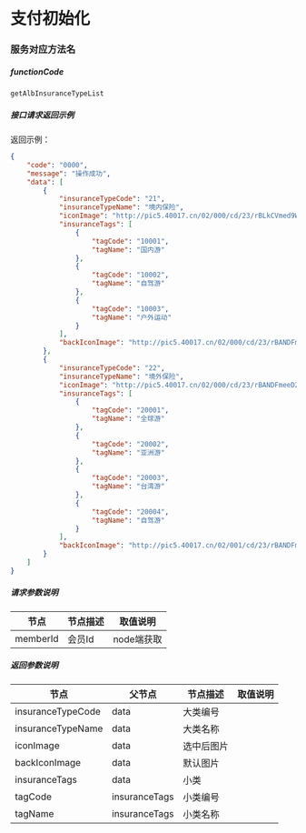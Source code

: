 # 支付初始化

### 服务对应方法名
##### functionCode
 `getAlbInsuranceTypeList`

##### 接口请求返回示例
返回示例：
```json
{
    "code": "0000",
    "message": "操作成功",
    "data": [
        {
            "insuranceTypeCode": "21",
            "insuranceTypeName": "境内保险",
            "iconImage": "http://pic5.40017.cn/02/000/cd/23/rBLkCVmed9WAOwGLAAAF9vpJB0s942.png",
            "insuranceTags": [
                {
                    "tagCode": "10001",
                    "tagName": "国内游"
                },
                {
                    "tagCode": "10002",
                    "tagName": "自驾游"
                },
                {
                    "tagCode": "10003",
                    "tagName": "户外运动"
                }
            ],
            "backIconImage": "http://pic5.40017.cn/02/000/cd/23/rBANDFmed-aAYqvaAAAHDDuWIcg261.png"
        },
        {
            "insuranceTypeCode": "22",
            "insuranceTypeName": "境外保险",
            "iconImage": "http://pic5.40017.cn/02/000/cd/23/rBANDFmeeD2AEhj9AAAFl44EQXM576.png",
            "insuranceTags": [
                {
                    "tagCode": "20001",
                    "tagName": "全球游"
                },
                {
                    "tagCode": "20002",
                    "tagName": "亚洲游"
                },
                {
                    "tagCode": "20003",
                    "tagName": "台湾游"
                },
                {
                    "tagCode": "20004",
                    "tagName": "自驾游"
                }
            ],
            "backIconImage": "http://pic5.40017.cn/02/001/cd/23/rBANDFmeeDOAC3AHAAAGdX_jQSQ439.png"
        }
    ]
}
```
##### 请求参数说明
节点 | 节点描述 | 取值说明
---|---|---
memberId | 会员Id | node端获取

##### 返回参数说明
节点 | 父节点 | 节点描述 | 取值说明
---|---|---|---
insuranceTypeCode | data | 大类编号 | 
insuranceTypeName | data | 大类名称 | 
iconImage | data | 选中后图片 | 
backIconImage | data | 默认图片 | 
insuranceTags | data | 小类 | 
tagCode | insuranceTags | 小类编号 | 
tagName | insuranceTags | 小类名称 | 
